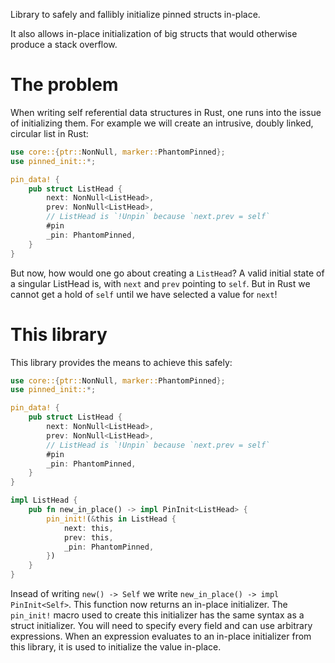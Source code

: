 Library to safely and fallibly initialize pinned structs in-place.

It also allows in-place initialization of big structs that would otherwise produce a stack overflow.

# The problem 

When writing self referential data structures in Rust, one runs into the issue
of initializing them. For example we will create an intrusive, doubly linked,
circular list in Rust:

```rust
use core::{ptr::NonNull, marker::PhantomPinned};
use pinned_init::*;

pin_data! {
    pub struct ListHead {
        next: NonNull<ListHead>,
        prev: NonNull<ListHead>,
        // ListHead is `!Unpin` because `next.prev = self`
        #pin
        _pin: PhantomPinned,
    }
}
```

But now, how would one go about creating a `ListHead`? A valid initial state of
a singular ListHead is, with `next` and `prev` pointing to `self`. But in Rust
we cannot get a hold of `self` until we have selected a value for `next`!

# This library

This library provides the means to achieve this safely:
```rust
use core::{ptr::NonNull, marker::PhantomPinned};
use pinned_init::*;

pin_data! {
    pub struct ListHead {
        next: NonNull<ListHead>,
        prev: NonNull<ListHead>,
        // ListHead is `!Unpin` because `next.prev = self`
        #pin
        _pin: PhantomPinned,
    }
}

impl ListHead {
    pub fn new_in_place() -> impl PinInit<ListHead> {
        pin_init!(&this in ListHead {
            next: this,
            prev: this,
            _pin: PhantomPinned,
        })
    }
}
```
Insead of writing `new() -> Self` we write `new_in_place() -> impl PinInit<Self>`. This function now
returns an in-place initializer. The `pin_init!` macro used to create this initializer has the same
syntax as a struct initializer. You will need to specify every field and can use arbitrary
expressions. When an expression evaluates to an in-place initializer from this library, it is used
to initialize the value in-place.
